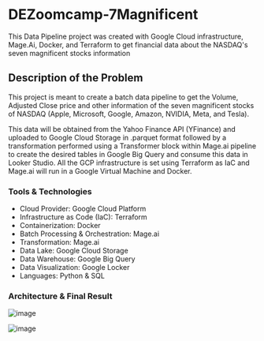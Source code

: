 # DEZoomcamp-7Magnificent
This Data Pipeline project was created with Google Cloud infrastructure, Mage.Ai, Docker, and Terraform to get financial data about the NASDAQ's seven magnificent stocks information

## Description of the Problem

This project is meant to create a batch data pipeline to get the Volume, Adjusted Close price and other information of the seven magnificent stocks of NASDAQ (Apple, Microsoft, Google, Amazon, NVIDIA, Meta, and Tesla).

This data will be obtained from the Yahoo Finance API (YFinance) and uploaded to Google Cloud Storage in .parquet format followed by a transformation performed using a Transformer block within Mage.ai pipeline to create the desired tables in Google Big Query and consume this data in Looker Studio. 
All the GCP infrastructure is set using Terraform as IaC and Mage.ai will run in a Google Virtual Machine and Docker.

### Tools & Technologies

-	Cloud Provider: Google Cloud Platform
-	Infrastructure as Code (IaC): Terraform
-	Containerization: Docker
-	Batch Processing & Orchestration: Mage.ai
-	Transformation: Mage.ai
-	Data Lake: Google Cloud Storage
-	Data Warehouse: Google Big Query
-	Data Visualization: Google Locker
-	Languages: Python & SQL

### Architecture & Final Result
![image](https://github.com/migcas93/DEZoomcamp-7Magnificent/assets/82487681/66954aa7-5a93-40af-b6b1-3bc5f59c6291)

![image](https://github.com/migcas93/DEZoomcamp-7Magnificent/assets/82487681/ba8f4f43-7434-4386-91a1-9eb2f1f2d13f)
